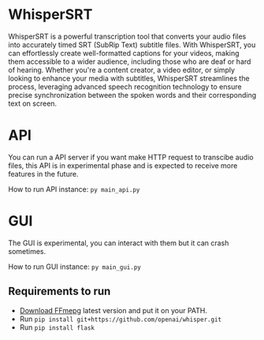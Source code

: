 # WhisperSRT

WhisperSRT is a powerful transcription tool that converts your audio files into accurately timed SRT (SubRip Text) subtitle files. With WhisperSRT, you can effortlessly create well-formatted captions for your videos, making them accessible to a wider audience, including those who are deaf or hard of hearing. Whether you're a content creator, a video editor, or simply looking to enhance your media with subtitles, WhisperSRT streamlines the process, leveraging advanced speech recognition technology to ensure precise synchronization between the spoken words and their corresponding text on screen.

# API

You can run a API server if you want make HTTP request to transcibe audio files, this API is in experimental phase and is expected to receive more features in the future.

How to run API instance:
`py main_api.py`

# GUI

The GUI is experimental, you can interact with them but it can crash sometimes.

How to run GUI instance:
`py main_gui.py`

## Requirements to run
- [Download FFmepg](https://ffmpeg.org/) latest version and put it on your PATH.
- Run `pip install git+https://github.com/openai/whisper.git`
- Run `pip install flask`
